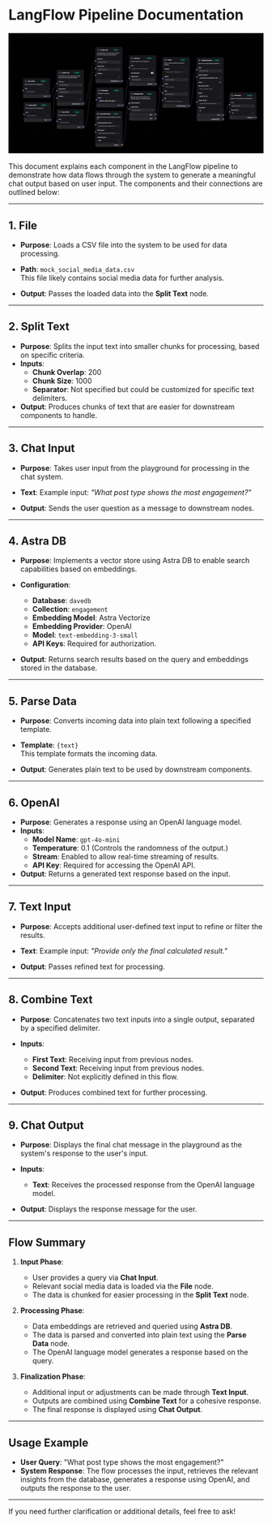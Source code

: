 # LangFlow Pipeline Documentation

![LangFlow Diagram](assets/images/langflow.jpg)


This document explains each component in the LangFlow pipeline to demonstrate how data flows through the system to generate a meaningful chat output based on user input. The components and their connections are outlined below:

---

## 1. File
- **Purpose**: Loads a CSV file into the system to be used for data processing.
- **Path**: `mock_social_media_data.csv`  
  This file likely contains social media data for further analysis.

- **Output**: Passes the loaded data into the **Split Text** node.

---

## 2. Split Text
- **Purpose**: Splits the input text into smaller chunks for processing, based on specific criteria.
- **Inputs**:
  - **Chunk Overlap**: 200
  - **Chunk Size**: 1000
  - **Separator**: Not specified but could be customized for specific text delimiters.
- **Output**: Produces chunks of text that are easier for downstream components to handle.

---

## 3. Chat Input
- **Purpose**: Takes user input from the playground for processing in the chat system.
- **Text**: Example input: *"What post type shows the most engagement?"*

- **Output**: Sends the user question as a message to downstream nodes.

---

## 4. Astra DB
- **Purpose**: Implements a vector store using Astra DB to enable search capabilities based on embeddings.
- **Configuration**:
  - **Database**: `davedb`
  - **Collection**: `engagement`
  - **Embedding Model**: Astra Vectorize
  - **Embedding Provider**: OpenAI
  - **Model**: `text-embedding-3-small`
  - **API Keys**: Required for authorization.

- **Output**: Returns search results based on the query and embeddings stored in the database.

---

## 5. Parse Data
- **Purpose**: Converts incoming data into plain text following a specified template.
- **Template**: `{text}`  
  This template formats the incoming data.

- **Output**: Generates plain text to be used by downstream components.

---

## 6. OpenAI
- **Purpose**: Generates a response using an OpenAI language model.
- **Inputs**:
  - **Model Name**: `gpt-4o-mini`
  - **Temperature**: 0.1 (Controls the randomness of the output.)
  - **Stream**: Enabled to allow real-time streaming of results.
  - **API Key**: Required for accessing the OpenAI API.
- **Output**: Returns a generated text response based on the input.

---

## 7. Text Input
- **Purpose**: Accepts additional user-defined text input to refine or filter the results.
- **Text**: Example input: *"Provide only the final calculated result."*

- **Output**: Passes refined text for processing.

---

## 8. Combine Text
- **Purpose**: Concatenates two text inputs into a single output, separated by a specified delimiter.
- **Inputs**:
  - **First Text**: Receiving input from previous nodes.
  - **Second Text**: Receiving input from previous nodes.
  - **Delimiter**: Not explicitly defined in this flow.

- **Output**: Produces combined text for further processing.

---

## 9. Chat Output
- **Purpose**: Displays the final chat message in the playground as the system's response to the user's input.
- **Inputs**:
  - **Text**: Receives the processed response from the OpenAI language model.

- **Output**: Displays the response message for the user.

---

## Flow Summary

1. **Input Phase**:
   - User provides a query via **Chat Input**.
   - Relevant social media data is loaded via the **File** node.
   - The data is chunked for easier processing in the **Split Text** node.

2. **Processing Phase**:
   - Data embeddings are retrieved and queried using **Astra DB**.
   - The data is parsed and converted into plain text using the **Parse Data** node.
   - The OpenAI language model generates a response based on the query.

3. **Finalization Phase**:
   - Additional input or adjustments can be made through **Text Input**.
   - Outputs are combined using **Combine Text** for a cohesive response.
   - The final response is displayed using **Chat Output**.

---

## Usage Example
- **User Query**: "What post type shows the most engagement?"
- **System Response**: The flow processes the input, retrieves the relevant insights from the database, generates a response using OpenAI, and outputs the response to the user.

---

If you need further clarification or additional details, feel free to ask!

